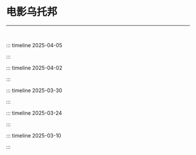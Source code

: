# 电影乌托邦

------

<br/>


::: timeline 2025-04-05

<Linkcard 
  url="https://xiaoyakankan.com/post/ece00dfc14.html?vod=147_76848-0" 
  title="[电影] 军舰岛 [2017年] [韩国] [豆瓣评分 7.9]" 
  description="类型: 剧情 / 喜剧"
  description2="演职表 ：[柳昇完] [黄政民 / 苏志燮 / 宋仲基 / 李贞贤]"
  description3="时长：132分钟"
  description4="剧情简介: 二战期间日本人在军舰岛迫使朝鲜人做黑工挖煤"
  description5="推荐指数：❤❤"
  type="full"
  target="_black"
  logo="https://static.yfsp.tv/upload/video/201709081521362183086.gif?w=216&h=309&format=jpg&mode=stretch"
  /> 

:::



::: timeline 2025-04-02

<Linkcard 
  url="https://www.yfsp.tv/play/ytdeiNhk5cV" 
  title="[电影] 末路狂花钱 [2024年] [国产] [豆瓣评分 5.3]" 
  description="类型: 剧情 / 喜剧"
  description2="演职表 ：[乌日娜] [贾冰 / 谭卓 / 小沈阳]"
  description3="时长：107分钟"
  description4="剧情简介: 省钱男生命倒计时10天花光百万存款"
  description5="推荐指数：❤"
  type="full"
  target="_black"
  logo="https://static.yfsp.tv/upload/video/202406071047474760477.gif?w=216&h=309&format=jpg&mode=stretch"
  /> 

:::



::: timeline 2025-03-30

<Linkcard 
  url="https://www.youtube.com/watch?v=yBDCYkXYhws" 
  title="[电影] “骗骗”喜欢你 [2024年] [国产] [豆瓣评分 6.4]" 
  description="类型: 喜剧 / 爱情"
  description2="演职表 ：[苏彪] [金晨/孙阳/李雪琴/王皓/王耀庆]"
  description3="时长：114分钟"
  description4="剧情简介: 金晨被渣男骗二十万后找专业骗子再骗回这些钱，并喜欢上骗子的故事"
  description5="推荐指数：❤"
  type="full"
  target="_black"
  logo="https://image11.m1905.cn/uploadfile/2025/0105/20250105104145943991.jpg"
  /> 

:::




::: timeline 2025-03-24

<Linkcard 
  url="https://www.youtube.com/watch?v=CKz1HH1EiRU" 
  title="[电影] 逆行人生 [2024年-普通话] [国产] [豆瓣评分 6.6]" 
  description="类型:  剧情"
  description2="演职表 ：[徐峥] [徐峥 / 辛芷蕾 / 王骁 / 贾冰 / 冯兵]"
  description3="时长：121分钟"
  description4="剧情简介: 高级打工仔的外卖员限时体验券"
  description5="推荐指数：❤❤"
  type="full"
  target="_black"
  logo="https://static.yfsp.tv/upload/video/202409301535133575374.gif?w=216&h=309&format=jpg&mode=stretch"
  /> 

:::



::: timeline 2025-03-10

<Linkcard 
  url="https://www.iyf.tv/play/uGuMFP9oOzG?id=nSlzZFyo18o" 
  title="[韩剧] 善意的竞争 선의의 경쟁 [2025年] [韩国] [豆瓣评分 8.6]" 
  description="类型:  剧情 / 悬疑 / 惊悚"
  description2="演职表 ：[金泰熙] [李惠利 / 郑秀斌 / 姜惠元 / 吴友利 / 崔荣宰]"
  description3="时长：30分钟 * 16"
  description4="剧情简介: 讲述了转学生禹瑟琪与天才少女刘在伊之间发展出GL的故事"
  description5="推荐指数：❤"
  type="full"
  target="_black"
  logo="https://static.iyf.tv/upload/video/202502091621242131386.gif?w=216&h=309&format=jpg&mode=stretch"
  /> 

:::

